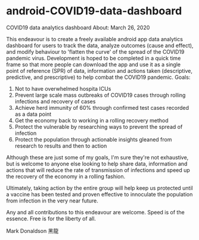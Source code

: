 # android-COVID19-data-dashboard
COVID19 data analytics dashboard
About: March 26, 2020

This endeavour is to create a freely available android app data analytics dashboard for users to track the data, analyze outcomes (cause and effect), and modify behaviour to 'flatten the curve' of the spread of the COVID19 pandemic virus.
Development is hoped to be completed in a quick time frame so that more people can download the app and use it as a single point of reference (SPR) of data, information and actions taken (descriptive, predictive, and prescriptive) to help combat the COVID19 pandemic.
Goals:
1. Not to have overwhelmed hospita ICUs
2. Prevent large scale mass outbreaks of COVID19 cases through rolling infections and recovery of cases
3. Achieve herd immunity of 60% through confirmed test cases recorded as a data point
4. Get the economy back to working in a rolling recovery method
5. Protect the vulnerable by researching ways to prevent the spread of infection
6. Protect the population through actionable insights gleaned from research to results and then to action

Although these are just some of my goals, I'm sure they're not exhaustive, but is welcome to anyone else looking to help share data, information and actions that will reduce the rate of transmission of infections and speed up the recovery of the economy in a rolling fashion.

Ultimately, taking action by the entire group will help keep us protected until a vaccine has been tested and proven effective to innoculate the population from infection in the very near future.

Any and all contributions to this endeavour are welcome. Speed is of the essence. Free is for the liberty of all.

Mark Donaldson 黑龍
